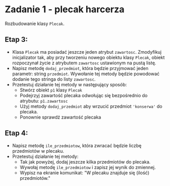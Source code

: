 # Zadanie 1 - plecak harcerza

Rozbudowanie klasy `Plecak`.

## Etap 3:
- Klasa `Plecak` ma posiadać jeszcze jeden atrybut `zawartosc`. Zmodyfikuj inicjalizator tak, aby przy tworzeniu nowego obiektu klasy `Plecak`, obiekt rozpoczynał życie z atrybutem `zawartosc` ustawionym na pustą listę.
- Napisz metodę `dodaj_przedmiot`, która będzie przyjmować jeden parametr: string `przedmiot`. Wywołanie tej metody będzie powodować dodanie tego stringa do listy `zawartosc`.
- Przetestuj działanie tej metody w następujący sposób:
    - Stwórz obiekt `p1` klasy `Plecak`
    - Podejrzyj zawartość plecaka odwołując się bezpośrednio do atrybutu: `p1.zawartosc`
    - Użyj metody `dodaj_przedmiot` aby wrzucić przedmiot `'konserwa'` do plecaka.
    - Ponownie sprawdź zawartość plecaka

## Etap 4:
- Napisz metodę `ile_przedmiotow`, która zwracać będzie liczbę przedmiotów w plecaku.
- Przetestuj działanie tej metody:
    - Tak jak powyżej, dodaj jeszcze kilka przedmiotów do plecaka.
    - Wywołaj metodę `ile_przedmiotow` i zapisz jej wynik do zmiennej.
    - Wypisz na ekranie komunikat: "W plecaku znajduje się (ilość) przedmiotów."
